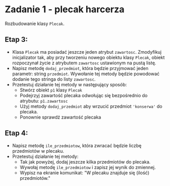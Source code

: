 # Zadanie 1 - plecak harcerza

Rozbudowanie klasy `Plecak`.

## Etap 3:
- Klasa `Plecak` ma posiadać jeszcze jeden atrybut `zawartosc`. Zmodyfikuj inicjalizator tak, aby przy tworzeniu nowego obiektu klasy `Plecak`, obiekt rozpoczynał życie z atrybutem `zawartosc` ustawionym na pustą listę.
- Napisz metodę `dodaj_przedmiot`, która będzie przyjmować jeden parametr: string `przedmiot`. Wywołanie tej metody będzie powodować dodanie tego stringa do listy `zawartosc`.
- Przetestuj działanie tej metody w następujący sposób:
    - Stwórz obiekt `p1` klasy `Plecak`
    - Podejrzyj zawartość plecaka odwołując się bezpośrednio do atrybutu: `p1.zawartosc`
    - Użyj metody `dodaj_przedmiot` aby wrzucić przedmiot `'konserwa'` do plecaka.
    - Ponownie sprawdź zawartość plecaka

## Etap 4:
- Napisz metodę `ile_przedmiotow`, która zwracać będzie liczbę przedmiotów w plecaku.
- Przetestuj działanie tej metody:
    - Tak jak powyżej, dodaj jeszcze kilka przedmiotów do plecaka.
    - Wywołaj metodę `ile_przedmiotow` i zapisz jej wynik do zmiennej.
    - Wypisz na ekranie komunikat: "W plecaku znajduje się (ilość) przedmiotów."
